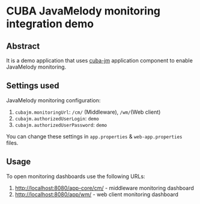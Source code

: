 # CUBA JavaMelody monitoring integration demo

## Abstract
It is a demo application that uses [cuba-jm](https://github.com/cuba-platform/cuba-jm)
application component to enable JavaMelody monitoring.

## Settings used

JavaMelody monitoring configuration:
1. `cubajm.monitoringUrl`: `/cm/` (Middleware), `/wm/`(Web client)
2. `cubajm.authorizedUserLogin`: `demo`
3. `cubajm.authorizedUserPassword`: `demo`

You can change these settings in `app.properties` & `web-app.properties`
files.

## Usage

To open monitoring dashboards use the following URLs:
1. [http://localhost:8080/app-core/cm/](http://localhost:8080/app-core/cm/) -
middleware monitoring dashboard
2. [http://localhost:8080/app/wm/](http://localhost:8080/app/wm/) -
web client monitoring dashboard